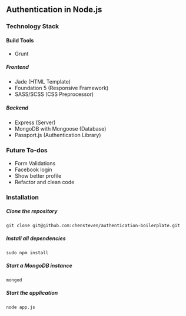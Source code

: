 ## Authentication in Node.js

### Technology Stack

#### Build Tools
- Grunt

##### Frontend
- Jade (HTML Template)
- Foundation 5 (Responsive Framework)
- SASS/SCSS (CSS Preprocessor)

##### Backend
- Express (Server)
- MongoDB with Mongoose (Database)
- Passport.js (Authentication Library)

### Future To-dos
- Form Validations
- Facebook login
- Show better profile
- Refactor and clean code

### Installation

##### Clone the repository
    git clone git@github.com:chensteven/authentication-boilerplate.git
##### Install all dependencies
    sudo npm install
##### Start a MongoDB instance
    mongod
##### Start the application
    node app.js

